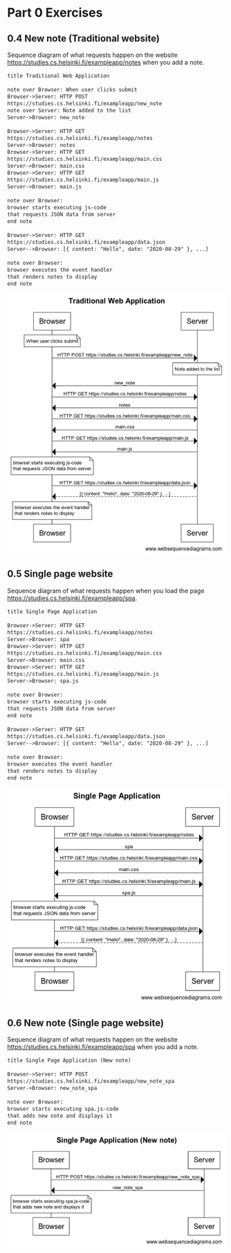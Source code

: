 # Part 0 Exercises
## 0.4 New note (Traditional website)

Sequence diagram of what requests happen on the website https://studies.cs.helsinki.fi/exampleapp/notes when you add a note.

```
title Traditional Web Application

note over Browser: When user clicks submit
Browser->Server: HTTP POST https://studies.cs.helsinki.fi/exampleapp/new_note
note over Server: Note added to the list
Server->Browser: new_note

Browser->Server: HTTP GET https://studies.cs.helsinki.fi/exampleapp/notes
Server->Browser: notes
Browser->Server: HTTP GET https://studies.cs.helsinki.fi/exampleapp/main.css
Server->Browser: main.css
Browser->Server: HTTP GET https://studies.cs.helsinki.fi/exampleapp/main.js
Server->Browser: main.js

note over Browser:
browser starts executing js-code
that requests JSON data from server 
end note

Browser->Server: HTTP GET https://studies.cs.helsinki.fi/exampleapp/data.json
Server-->Browser: [{ content: "Hello", date: "2020-08-29" }, ...]

note over Browser:
browser executes the event handler
that renders notes to display
end note
```

![0.4 Traditional Web Application (New note)](https://raw.githubusercontent.com/neces/Full-Stack-Open-2020/master/Part%200/0.4%20Traditional%20Web%20Application%20(New%20note).png)

## 0.5 Single page website

Sequence diagram of what requests happen when you load the page https://studies.cs.helsinki.fi/exampleapp/spa.

```
title Single Page Application

Browser->Server: HTTP GET https://studies.cs.helsinki.fi/exampleapp/notes
Server->Browser: spa
Browser->Server: HTTP GET https://studies.cs.helsinki.fi/exampleapp/main.css
Server->Browser: main.css
Browser->Server: HTTP GET https://studies.cs.helsinki.fi/exampleapp/main.js
Server->Browser: spa.js

note over Browser:
browser starts executing js-code
that requests JSON data from server 
end note

Browser->Server: HTTP GET https://studies.cs.helsinki.fi/exampleapp/data.json
Server-->Browser: [{ content: "Hello", date: "2020-08-29" }, ...]

note over Browser:
browser executes the event handler
that renders notes to display
end note
```

![0.5 Single Page Application](https://raw.githubusercontent.com/neces/Full-Stack-Open-2020/master/Part%200/0.5%20Single%20Page%20Application.png)

## 0.6 New note (Single page website)

Sequence diagram of what requests happen on the website https://studies.cs.helsinki.fi/exampleapp/spa when you add a note.

```
title Single Page Application (New note)

Browser->Server: HTTP POST https://studies.cs.helsinki.fi/exampleapp/new_note_spa
Server->Browser: new_note_spa

note over Browser:
browser starts executing spa.js-code
that adds new note and displays it
end note
```

![0.6 Single Page Application (New note)](https://raw.githubusercontent.com/neces/Full-Stack-Open-2020/master/Part%200/0.6%20Single%20Page%20Application%20(New%20note).png)

